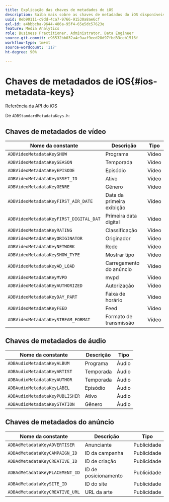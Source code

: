 ```yaml
---
title: Explicação das chaves de metadados do iOS
description: Saiba mais sobre as chaves de metadados do iOS disponíveis.
uuid: 8eb90111-c9dd-4ca7-9766-91530a8ae6cf
exl-id: a4bbbcba-9644-486a-95f4-65e5dc57623e
feature: Media Analytics
role: Business Practitioner, Administrator, Data Engineer
source-git-commit: c96532bb032a4c9aaf9eed28d97fbd33ceb1516f
workflow-type: tm+mt
source-wordcount: '117'
ht-degree: 90%

---
```


# Chaves de metadados de iOS{#ios-metadata-keys}

[Referência da API do iOS](https://adobe-marketing-cloud.github.io/media-sdks/reference/ios/)

De `ADBStandardMetadataKeys.h`:

## Chaves de metadados de vídeo

| Nome da constante | Descrição | Tipo |
|---|---|---|
| `ADBVideoMetadataKeySHOW` | Programa | Vídeo |
| `ADBVideoMetadataKeySEASON` | Temporada | Vídeo |
| `ADBVideoMetadataKeyEPISODE` | Episódio | Vídeo |
| `ADBVideoMetadataKeyASSET_ID` | Ativo | Vídeo |
| `ADBVideoMetadataKeyGENRE` | Gênero | Vídeo |
| `ADBVideoMetadataKeyFIRST_AIR_DATE` | Data da primeira exibição | Vídeo |
| `ADBVideoMetadataKeyFIRST_DIGITAL_DAT` | Primeira data digital | Vídeo |
| `ADBVideoMetadataKeyRATING` | Classificação | Vídeo |
| `ADBVideoMetadataKeyORIGINATOR` | Originador | Vídeo |
| `ADBVideoMetadataKeyNETWORK` | Rede | Vídeo |
| `ADBVideoMetadataKeySHOW_TYPE` | Mostrar tipo | Vídeo |
| `ADBVideoMetadataKeyAD_LOAD` | Carregamento do anúncio | Vídeo |
| `ADBVideoMetadataKeyMVPD` | mvpd | Vídeo |
| `ADBVideoMetadataKeyAUTHORIZED` | Autorização | Vídeo |
| `ADBVideoMetadataKeyDAY_PART` | Faixa de horário | Vídeo |
| `ADBVideoMetadataKeyFEED` | Feed | Vídeo |
| `ADBVideoMetadataKeySTREAM_FORMAT` | Formato de transmissão | Vídeo |

## Chaves de metadados de áudio

| Nome da constante | Descrição | Tipo |
|---|---|---|
| `ADBAudioMetadataKeyALBUM` | Programa | Áudio |
| `ADBAudioMetadataKeyARTIST` | Temporada | Áudio |
| `ADBAudioMetadataKeyAUTHOR` | Temporada | Áudio |
| `ADBAudioMetadataKeyLABEL` | Episódio | Áudio |
| `ADBAudioMetadataKeyPUBLISHER` | Ativo | Áudio |
| `ADBAudioMetadataKeySTATION` | Gênero | Áudio |

## Chaves de metadados do anúncio

| Nome da constante | Descrição | Tipo |
|---|---|---|
| `ADBAdMetadataKeyADVERTISER` | Anunciante | Publicidade |
| `ADBAdMetadataKeyCAMPAIGN_ID` | ID da campanha | Publicidade |
| `ADBAdMetadataKeyCREATIVE_ID` | ID de criação | Publicidade |
| `ADBAdMetadataKeyPLACEMENT_ID` | ID de posicionamento | Publicidade |
| `ADBAdMetadataKeySITE_ID` | ID do site | Publicidade |
| `ADBAdMetadataKeyCREATIVE_URL` | URL da arte | Publicidade |
